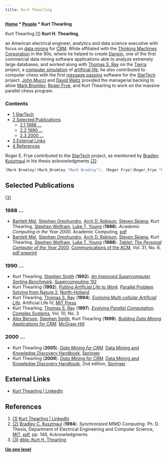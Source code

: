 ```yaml
---
title: Kurt Thearling
---
```

**[Home](Home "Home") \* [People](People "People") \* Kurt Thearling**



 [](https://www.linkedin.com/in/kurtthearling/) Kurt Thearling <a id="cite-note-1" href="#cite-ref-1">[1]</a> 
**Kurt H. Thearling**,  

an American electrical engineer, analytics and data science executive with focus on [data mining](https://en.wikipedia.org/wiki/Data_mining) for [CRM](https://en.wikipedia.org/wiki/Customer_relationship_management). While affiliated with the [Thinking Machines Corporation](https://en.wikipedia.org/wiki/Thinking_Machines_Corporation) in the 90s, where he helped to create [Darwin](https://en.wikipedia.org/wiki/Oracle_Data_Mining#History), one of the first commercial data mining software applications able to analyze extremely large databases, and worked along with [Thomas S. Ray](https://en.wikipedia.org/wiki/Thomas_S._Ray) on the [Tierra](https://en.wikipedia.org/wiki/Tierra_%28computer_simulation%29) project, a [computer simulation](https://en.wikipedia.org/wiki/Computer_simulation) of [artificial life](https://en.wikipedia.org/wiki/Artificial_life), he also contributed to computer chess with the first [message passing](https://en.wikipedia.org/wiki/Message_Passing_Interface) software for the [StarTech](StarTech "StarTech") project. [John Mucci](index.php?title=John_Mucci&action=edit&redlink=1 "John Mucci (page does not exist)") and [David Waltz](David_Waltz "David Waltz") provided the managerial backing to allow [Mark Bromley](Mark_Bromley "Mark Bromley"), [Roger Frye](Roger_Frye "Roger Frye"), and Kurt Thearling to work on the massive parallel chess program.



### Contents


* [1 StarTech](#startech)
* [2 Selected Publications](#selected-publications)
	+ [2.1 1988 ...](#1988-...)
	+ [2.2 1990 ...](#1990-...)
	+ [2.3 2000 ...](#2000-...)
* [3 External Links](#external-links)
* [4 References](#references)






Roger E. Frye contributed to the [StarTech](StarTech "StarTech") project, as mentioned by [Bradley Kuszmaul](Bradley_Kuszmaul "Bradley Kuszmaul") in his thesis acknowledgments <a id="cite-note-2" href="#cite-ref-2">[2]</a>:




```C++
[Mark Bromley](Mark_Bromley "Mark Bromley"), [Roger Frye](Roger_Frye "Roger Frye"), and Kurt Thearling provided important design and programming help in getting StarTech running on the [CM-5](Connection_Machine "Connection Machine"). 


```

## Selected Publications


<a id="cite-note-3" href="#cite-ref-3">[3]</a>



### 1988 ...


* [Bartlett Mel](http://www.scholarpedia.org/article/User:Bartlett_W._Mel), [Stephen Omohundro](Mathematician#SOmohundro "Mathematician"), [Arch D. Robison](index.php?title=Arch_D._Robison&action=edit&redlink=1 "Arch D. Robison (page does not exist)"), [Steven Skiena](Steven_Skiena "Steven Skiena"), Kurt Thearling, [Stephen Wolfram](Mathematician#SWolfram "Mathematician"), [Luke T, Young](https://genealogy.math.ndsu.nodak.edu/id.php?id=41147) (**1988**). *Academic Computing in the Year 2000*. Academic Computing, [pdf](https://www.stephenwolfram.com/publications/academic/academic-computing-year-2000.pdf)
* [Bartlett Mel](http://www.scholarpedia.org/article/User:Bartlett_W._Mel), [Stephen Omohundro](Mathematician#SOmohundro "Mathematician"), [Arch D. Robison](index.php?title=Arch_D._Robison&action=edit&redlink=1 "Arch D. Robison (page does not exist)"), [Steven Skiena](Steven_Skiena "Steven Skiena"), Kurt Thearling, [Stephen Wolfram](Mathematician#SWolfram "Mathematician"), [Luke T. Young](https://genealogy.math.ndsu.nodak.edu/id.php?id=41147) (**1988**). *[Tablet: The Personal Computer of the Year 2000](https://dl.acm.org/citation.cfm?id=62959.62960)*. [Communications of the ACM](ACM#Communications "ACM"), Vol. 31, No. 6, [pdf preprint](https://ntrs.nasa.gov/archive/nasa/casi.ntrs.nasa.gov/19880008883.pdf)


### 1990 ...


* Kurt Thearling, [Stephen Smith](http://dl.acm.org/author_page.cfm?id=81100076964&coll=DL&dl=ACM&trk=0&cfid=67060398&cftoken=10301984) (**1992**). *[An Improved Supercomputer Sorting Benchmark](https://www.computer.org/csdl/proceedings/sc/1992/2630/00/00236714.pdf)*. [Supercomputing '92](https://www.computer.org/csdl/proceedings/sc/1992/2630/00/index.html)
* Kurt Thearling (**1992**). *[Putting Artificial Life to Work](https://www.semanticscholar.org/paper/Putting-Artificial-Life-to-Work-Thearling/57c72a9dd13cf212c3084ed95cde2798ceea6824)*. [Parallel Problem Solving from Nature 2](https://dl.acm.org/citation.cfm?id=573321), [North-Holland](https://en.wikipedia.org/wiki/Elsevier)
* Kurt Thearling, [Thomas S. Ray](https://en.wikipedia.org/wiki/Thomas_S._Ray) (**1994**). *[Evolving Multi-cellular Artificial Life](http://life.ou.edu/pubs/alife4/)*. Artificial Life IV, [MIT Press](https://en.wikipedia.org/wiki/MIT_Press)
* Kurt Thearling, [Thomas S. Ray](https://en.wikipedia.org/wiki/Thomas_S._Ray) (**1997**). *[Evolving Parallel Computation](http://life.ou.edu/pubs/ComplexSystems/)*. [Complex Systems](https://en.wikipedia.org/wiki/Complex_Systems_%28journal%29), Vol. 10, No. 3
* [Alex Berson](https://www.amazon.com/Alex-Berson/e/B001H6O95I/ref=ntt_athr_dp_pel_1), [Stephen Smith](https://dl.acm.org/author_page.cfm?id=81100076964&coll=DL&dl=ACM&trk=0), Kurt Thearling (**1999**). *[Building Data Mining Applications for CRM](https://dl.acm.org/citation.cfm?id=555454)*. [McGraw-Hill](https://en.wikipedia.org/wiki/McGraw-Hill)


### 2000 ...


* Kurt Thearling (**2005**). *[Data Mining for CRM](https://link.springer.com/chapter/10.1007/0-387-25465-X_60)*. [Data Mining and Knowledge Discovery Handbook](https://link.springer.com/book/10.1007/b107408), [Springer](https://en.wikipedia.org/wiki/Springer_Science%2BBusiness_Media)
* Kurt Thearling (**2009**). *[Data Mining for CRM](https://link.springer.com/chapter/10.1007/978-0-387-09823-4_62)*. [Data Mining and Knowledge Discovery Handbook](https://link.springer.com/book/10.1007/978-0-387-09823-4), 2nd edition, [Springer](https://en.wikipedia.org/wiki/Springer_Science%2BBusiness_Media)


## External Links


* [Kurt Thearling | LinkedIn](https://www.linkedin.com/in/kurtthearling/)


## References


1. <a id="cite-ref-1" href="#cite-note-1">[1]</a> [Kurt Thearling | LinkedIn](https://www.linkedin.com/in/kurtthearling/)
2. <a id="cite-ref-2" href="#cite-note-2">[2]</a> [Bradley C. Kuszmaul](Bradley_Kuszmaul "Bradley Kuszmaul") (**1994**). *Synchronized MIMD Computing*. Ph. D. Thesis, Department of Electrical Engineering and Computer Science, [MIT](Massachusetts_Institute_of_Technology "Massachusetts Institute of Technology"), [pdf](http://supertech.csail.mit.edu/papers/thesis-kuszmaul.pdf), pp. 146, Acknowledgments
3. <a id="cite-ref-3" href="#cite-note-3">[3]</a> [dblp: Kurt H. Thearling](https://dblp.uni-trier.de/pers/hd/t/Thearling:Kurt_H=)

**[Up one level](People "People")**







 
